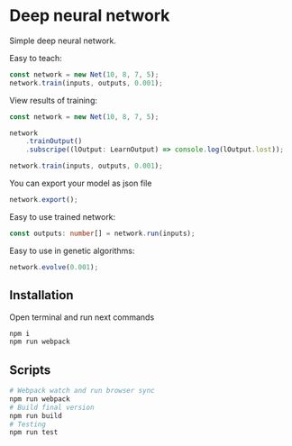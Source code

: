 # Deep neural network

Simple deep neural network.

Easy to teach:
``` typescript
const network = new Net(10, 8, 7, 5);
network.train(inputs, outputs, 0.001);
```

View results of training:
``` typescript
const network = new Net(10, 8, 7, 5);

network
    .trainOutput()
    .subscripe((lOutput: LearnOutput) => console.log(lOutput.lost));

network.train(inputs, outputs, 0.001);
```


You can export your model as json file
``` typescript
network.export();
```

Easy to use trained network:
``` typescript
const outputs: number[] = network.run(inputs);
```

Easy to use in genetic algorithms:
``` typescript
network.evolve(0.001);
```

## Installation

Open terminal and run next commands

```sh
npm i
npm run webpack
```

## Scripts

``` bash
# Webpack watch and run browser sync
npm run webpack
# Build final version 
npm run build
# Testing
npm run test
```

